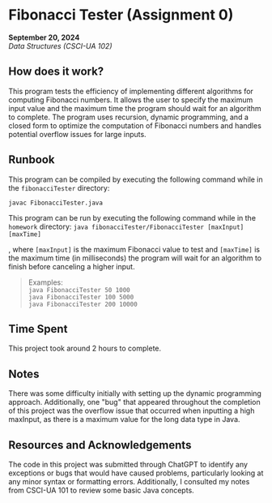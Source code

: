 # Fibonacci Tester (Assignment 0)
**September 20, 2024**  
*Data Structures (CSCI-UA 102)*

## How does it work?
This program tests the efficiency of implementing different algorithms for computing Fibonacci numbers. It allows the user to specify the maximum input value and the maximum time the program should wait for an algorithm to complete. The program uses recursion, dynamic programming, and a closed form to optimize the computation of Fibonacci numbers and handles potential overflow issues for large inputs.

## Runbook
This program can be compiled by executing the following command while in the `fibonacciTester` directory:

`javac FibonacciTester.java`

This program can be run by executing the following command while in the `homework` directory:
`java fibonacciTester/FibonacciTester [maxInput] [maxTime]`

, where `[maxInput]` is the maximum Fibonacci value to test and `[maxTime]` is the maximum time (in milliseconds) the program will wait for an algorithm to finish before canceling a higher input.

> Examples:   
>`java FibonacciTester 50 1000`  
> `java FibonacciTester 100 5000`  
> `java FibonacciTester 200 10000`

## Time Spent
This project took around 2 hours to complete.

## Notes
There was some difficulty initially with setting up the dynamic programming approach. Additionally, one "bug" that appeared throughout the completion of this project was the overflow issue that occurred when inputting a high maxInput, as there is a maximum value for the long data type in Java.

## Resources and Acknowledgements
The code in this project was submitted through ChatGPT to identify any exceptions or bugs that would have caused problems, particularly looking at any minor syntax or formatting errors. Additionally, I consulted my notes from CSCI-UA 101 to review some basic Java concepts.